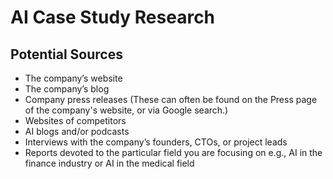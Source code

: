 # AI Case Study Research

## Potential Sources

* The company’s website
* The company’s blog
* Company press releases (These can often be found on the Press page of the company's website, or via Google search.)
* Websites of competitors
* AI blogs and/or podcasts
* Interviews with the company’s founders, CTOs, or project leads
* Reports devoted to the particular field you are focusing on e.g., AI in the finance industry or AI in the medical field